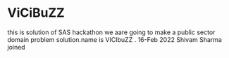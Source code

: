 # ViCiBuZZ
this is solution of SAS hackathon we aare going to make a public sector domain problem solution.name is VICIbuZZ .
16-Feb 2022 Shivam Sharma joined

